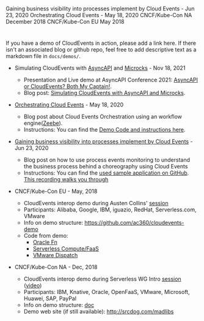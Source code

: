 <!-- no verify-specs -->

#
Gaining business visibility into processes implement by Cloud Events - Jun 23, 2020
Orchestrating Cloud Events - May 18, 2020
CNCF/Kube-Con NA December 2018
CNCF/Kube-Con EU May 2018
#




If you have a demo of CloudEvents in action, please add a link here. If there
isn't an associated blog or github repo, feel free to add descriptive text as a
markdown file in `docs/demos/`.

- Simulating CloudEvents with [AsyncAPI](https://www.asyncapi.com/) and [Microcks](https://microcks.io/) - Nov 18, 2021

  - Presentation and Live demo at AsyncAPI Conference 2021: [AsyncAPI or CloudEvents? Both My Captain!](https://www.youtube.com/watch?v=_p9RyClgYhE).
  - Blog post: [Simulating CloudEvents with AsyncAPI and Microcks](https://microcks.io/blog/simulating-cloudevents-with-asyncapi/).

- [Orchestrating Cloud Events](https://salaboy.com/2020/05/18/orchestrating-cloud-events-with-zeebe/) - May 18, 2020

  - Blog post about Cloud Events Orchestration using an workflow engine([Zeebe](http://zeebe.io)). 
  - Instructions: You can find the [Demo Code and instructions here](https://github.com/salaboy/zeebe-cloud-events-examples).
  
- [Gaining business visibility into processes implement by Cloud Events](https://blog.bernd-ruecker.com/gaining-visibility-into-processes-spanning-multiple-microservices-a1fc751c4c13) - Jun 23, 2020

  - Blog post on how to use process events monitoring to understand the business process behind a choreography using Cloud Events
  - Instructions: You can find the [used sample application on GitHub](https://github.com/berndruecker/flowing-retail/). [This recording walks you through](https://www.youtube.com/watch?v=JptEJZ10Ra4)
   
- CNCF/Kube-Con EU - May, 2018

  - CloudEvents interop demo during Austen Collins'
    [session](https://kccnceu18.sched.com/event/Dqvg/the-serverless-and-event-driven-future-austen-collins-serverless-intermediate-skill-level)
  - Participants: Alibaba, Google, IBM, iguazio, RedHat, Serverless.com, VMware
  - Info on demo structure: https://github.com/ac360/cloudevents-demo
  - Code from demo:
    - [Oracle Fn](https://github.com/fnproject/cloudevents-demo)
    - [Serverless Compute/FaaS](https://github.com/ac360/cloudevents-demo)
    - [VMware Dispatch](https://github.com/dispatchframework/cloudevents-twitter-demo)

- CNCF/Kube-Con NA - Dec, 2018
  - CloudEvents interop demo during Serverless WG Intro
    [session](https://sched.co/Grcc)
    ([video](https://www.youtube.com/watch?v=iNlqLr9vlD4&feature=youtu.be))
  - Participants: IBM, Knative, Oracle, OpenFaaS, VMware, Microsoft, Huawei,
    SAP, PayPal
  - Info on demo structure:
    [doc](https://docs.google.com/document/d/1Vkrmz0vLyiJnUmHUeJfmFbBldDyD-DOFcBNOU-eEKeg/edit#bookmark=id.umb4bpvgj3x1)
  - Demo web site (if still available): http://srcdog.com/madlibs
